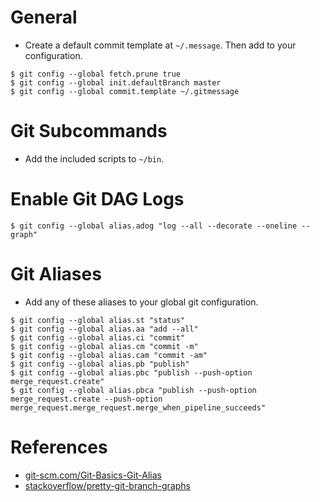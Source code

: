 # General
* Create a default commit template at `~/.message`. Then add to your configuration.
```shell
$ git config --global fetch.prune true
$ git config --global init.defaultBranch master
$ git config --global commit.template ~/.gitmessage
```

# Git Subcommands
* Add the included scripts to `~/bin`.

# Enable Git DAG Logs
```
$ git config --global alias.adog "log --all --decorate --oneline --graph"
```

# Git Aliases
* Add any of these aliases to your global git configuration.
```
$ git config --global alias.st "status"
$ git config --global alias.aa "add --all"
$ git config --global alias.ci "commit"
$ git config --global alias.cm "commit -m"
$ git config --global alias.cam "commit -am"
$ git config --global alias.pb "publish"
$ git config --global alias.pbc "publish --push-option merge_request.create"
$ git config --global alias.pbca "publish --push-option merge_request.create --push-option merge_request.merge_request.merge_when_pipeline_succeeds"
```

# References
* [git-scm.com/Git-Basics-Git-Alias](http://git-scm.com/book/en/v2/Git-Basics-Git-Aliases)
* [stackoverflow/pretty-git-branch-graphs](https://stackoverflow.com/questions/1057564/pretty-git-branch-graphs)